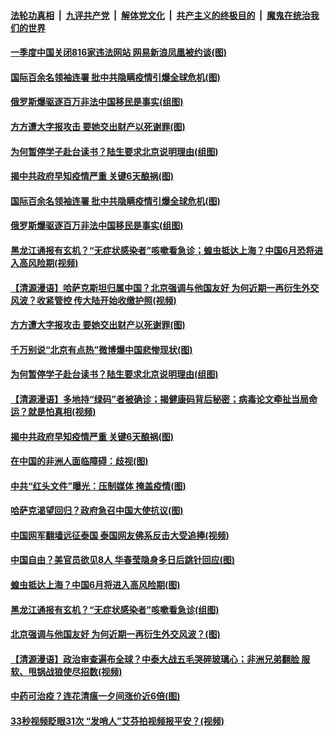 ####  [法轮功真相](../../../../basic/blob/master/README.md?t=04171330) &nbsp;|&nbsp; [九评共产党](../../../../9ping.md/blob/master/README.md?t=04171330) &nbsp;|&nbsp; [解体党文化](../../../../jtdwh.md/blob/master/README.md?t=04171330)  &nbsp;|&nbsp; [共产主义的终极目的](../../../../gczydzjmd.md/blob/master/README.md?t=04171330) &nbsp;|&nbsp; [魔鬼在统治我们的世界](../../../../mgztzwmdsj.md/blob/master/README.md?t=04171330) 

#### [一季度中国关闭816家违法网站 网易新浪凤凰被约谈(图)](../pages/p1/930054.md?t=04171330) 

#### [国际百余名领袖连署 批中共隐瞒疫情引爆全球危机(图)](../pages/p1/930048.md?t=04171330) 

#### [俄罗斯爆驱逐百万非法中国移民是事实(组图)](../pages/p1/930064.md?t=04171330) 

#### [方方遭大字报攻击 要她交出财产以死谢罪(图)](../pages/p1/930039.md?t=04171330) 

#### [为何暂停学子赴台读书？陆生要求北京说明理由(组图)](../pages/p1/930012.md?t=04171330) 

#### [揭中共政府早知疫情严重 关键6天酿祸(图)](../pages/p1/929958.md?t=04171330) 

#### [国际百余名领袖连署 批中共隐瞒疫情引爆全球危机(图)](../pages/p1/930048.md?t=04171330) 

#### [俄罗斯爆驱逐百万非法中国移民是事实(组图)](../pages/p1/930064.md?t=04171330) 

#### [黑龙江通报有玄机？“无症状感染者”咳嗽看急诊；蝗虫抵达上海？中国6月恐将进入高风险期(视频)](../pages/p1/930033.md?t=04171330) 

#### [【清源漫语】哈萨克斯坦归属中国？北京强调与他国友好 为何近期一再衍生外交风波？收紧管控 传大陆开始收缴护照(视频)](../pages/p1/929931.md?t=04171330) 

#### [方方遭大字报攻击 要她交出财产以死谢罪(图)](../pages/p1/930039.md?t=04171330) 

#### [千万别说“北京有点热”微博爆中国悲惨现状(图)](../pages/p1/930032.md?t=04171330) 

#### [为何暂停学子赴台读书？陆生要求北京说明理由(组图)](../pages/p1/930012.md?t=04171330) 

#### [【清源漫语】多地持“绿码”者被确诊；揭健康码背后秘密；病毒论文牵扯当局命运？就是怕真相(视频)](../pages/p1/929926.md?t=04171330) 

#### [揭中共政府早知疫情严重 关键6天酿祸(图)](../pages/p1/929958.md?t=04171330) 

#### [在中国的非洲人面临障碍：歧视(图)](../pages/p1/929949.md?t=04171330) 

#### [中共“红头文件”曝光：压制媒体 掩盖疫情(图)](../pages/p1/929925.md?t=04171330) 

#### [哈萨克渴望回归？政府急召中国大使抗议(图)](../pages/p1/929946.md?t=04171330) 

#### [中国网军翻墙远征泰国 泰国网友佛系反击大受追捧(视频)](../pages/p1/929910.md?t=04171330) 

#### [中国自由？美官员欲见8人 华春莹隐身多日后跳针回应(图)](../pages/p1/929914.md?t=04171330) 

#### [蝗虫抵达上海？中国6月将进入高风险期(图)](../pages/p1/929874.md?t=04171330) 

#### [黑龙江通报有玄机？“无症状感染者”咳嗽看急诊(组图)](../pages/p1/929908.md?t=04171330) 

#### [北京强调与他国友好 为何近期一再衍生外交风波？(图)](../pages/p1/929886.md?t=04171330) 

#### [【清源漫语】政治审查遍布全球？中泰大战五毛哭碎玻璃心；非洲兄弟翻脸 服软、甩锅战狼使尽招数(视频)](../pages/p1/929885.md?t=04171330) 

#### [中药可治疫？连花清瘟一夕间涨价近6倍(图)](../pages/p1/929850.md?t=04171330) 

#### [33秒视频眨眼31次 “发哨人”艾芬拍视频报平安？(视频)](../pages/p1/929740.md?t=04171330) 

